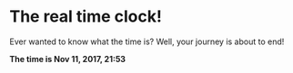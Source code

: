 # The real time clock!

Ever wanted to know what the time is? Well, your journey is about to end!

**The time is Nov 11, 2017, 21:53**